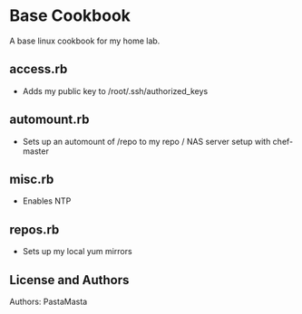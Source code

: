 Base Cookbook
======================

A base linux cookbook for my home lab.

## access.rb
* Adds my public key to /root/.ssh/authorized_keys

## automount.rb
* Sets up an automount of /repo to my repo / NAS server setup with chef-master

## misc.rb
* Enables NTP

## repos.rb
* Sets up my local yum mirrors


License and Authors
-------------------
Authors: PastaMasta
